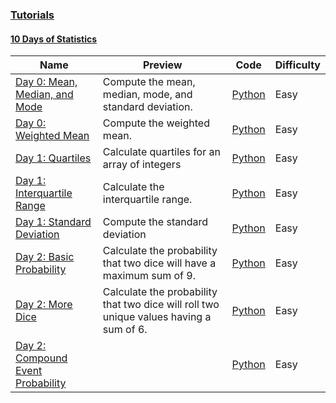 
### [Tutorials](https://www.hackerrank.com/domains/tutorials)



#### [10 Days of Statistics](https://www.hackerrank.com/domains/tutorials/10-days-of-statistics)

Name | Preview | Code | Difficulty
---- | ------- | ---- | ----------
[Day 0: Mean, Median, and Mode](https://www.hackerrank.com/challenges/s10-basic-statistics)|Compute the mean, median, mode, and standard deviation.|[Python](s10-basic-statistics.py)|Easy
[Day 0: Weighted Mean](https://www.hackerrank.com/challenges/s10-weighted-mean)|Compute the weighted mean.|[Python](s10-weighted-mean.py)|Easy
[Day 1: Quartiles](https://www.hackerrank.com/challenges/s10-quartiles)|Calculate quartiles for an array of integers|[Python](s10-quartiles.py)|Easy
[Day 1: Interquartile Range](https://www.hackerrank.com/challenges/s10-interquartile-range)|Calculate the interquartile range.|[Python](s10-interquartile-range.py)|Easy
[Day 1: Standard Deviation](https://www.hackerrank.com/challenges/s10-standard-deviation)|Compute the standard deviation|[Python](s10-standard-deviation.py)|Easy
[Day 2: Basic Probability](https://www.hackerrank.com/challenges/s10-mcq-1)|Calculate the probability that two dice will have a maximum sum of 9.|[Python](s10-mcq-1.py)|Easy
[Day 2: More Dice](https://www.hackerrank.com/challenges/s10-mcq-2)|Calculate the probability that two dice will roll two unique values having a sum of 6.|[Python](s10-mcq-2.py)|Easy
[Day 2: Compound Event Probability](https://www.hackerrank.com/challenges/s10-mcq-3)||[Python](s10-mcq-3.py)|Easy

